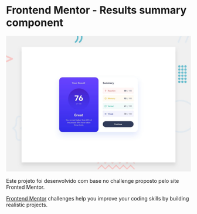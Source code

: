 # Frontend Mentor - Results summary component

![Design preview for the Product preview card component coding challenge](./design/desktop-preview.jpg)

Este projeto foi desenvolvido com base no challenge proposto pelo site Fronted Mentor.

[Frontend Mentor](https://www.frontendmentor.io) challenges help you improve your coding skills by building realistic projects.
